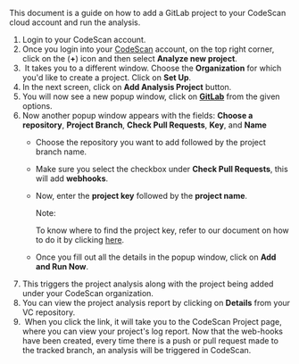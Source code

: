 This document is a guide on how to add a GitLab project to your CodeScan cloud account and run the analysis.

1.  Login to your CodeScan account.
2.  Once you login into your [CodeScan](https://www.codescan.io/) account, on the top right corner, click on the (**+**) icon and then select **Analyze new project**.
3.   It takes you to a different window. Choose the **Organization** for which you'd like to create a project. Click on **Set Up**.
4.  In the next screen, click on **Add Analysis Project** button. 
5.  You will now see a new popup window, click on [**GitLab**](https://knowledgebase.autorabit.com/codescan/docs/integrating-codescan-in-gitlab) from the given options.
6.  Now another popup window appears with the fields: **Choose a repository**, **Project Branch**, **Check Pull Requests**, **Key**, and **Name**
    *   Choose the repository you want to add followed by the project branch name.
    *   Make sure you select the checkbox under **Check Pull Requests**, this will add **webhooks**.
    *   Now, enter the **project key** followed by the **project name**.  
        
        Note:
        
        To know where to find the project key, refer to our document on how to do it by clicking [here](https://knowledgebase.autorabit.com/codescan/docs/how-to-find-a-project-key-in-codescan).
        
    *   Once you fill out all the details in the popup window, click on **Add and Run Now**.
7.  This triggers the project analysis along with the project being added under your CodeScan organization.
8.  You can view the project analysis report by clicking on **Details** from your VC repository.
9.   When you click the link, it will take you to the CodeScan Project page, where you can view your project's log report. Now that the web-hooks have been created, every time there is a push or pull request made to the tracked branch, an analysis will be triggered in CodeScan.
